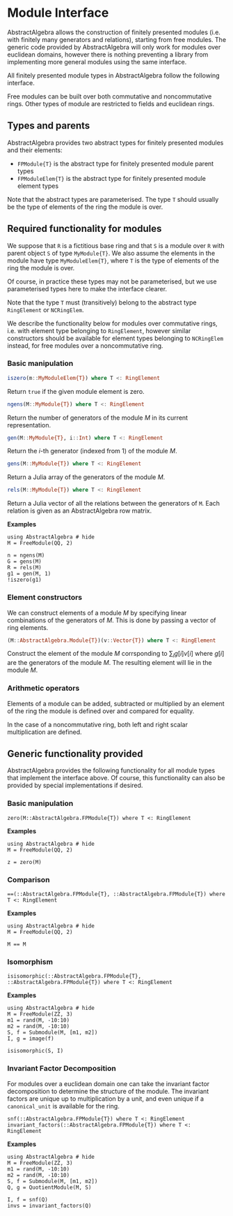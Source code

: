 # Module Interface

AbstractAlgebra allows the construction of finitely presented modules (i.e.
with finitely many generators and relations), starting from free modules. The
generic code provided by AbstractAlgebra will only work for modules over
euclidean domains, however there is nothing preventing a library from
implementing more general modules using the same interface.

All finitely presented module types in AbstractAlgebra follow the following
interface.

Free modules can be built over both commutative and noncommutative rings. Other
types of module are restricted to fields and euclidean rings.

## Types and parents

AbstractAlgebra provides two abstract types for finitely presented modules and
their elements:

  * `FPModule{T}` is the abstract type for finitely presented module parent
types
  * `FPModuleElem{T}` is the abstract type for finitely presented module
element types

Note that the abstract types are parameterised. The type `T` should usually be
the type of elements of the ring the module is over.

## Required functionality for modules

We suppose that `R` is a fictitious base ring and that `S` is a module over `R` with
parent object `S` of type `MyModule{T}`. We also assume the elements in the module have
type `MyModuleElem{T}`, where `T` is the type of elements of the ring the module is
over.

Of course, in practice these types may not be parameterised, but we use parameterised
types here to make the interface clearer.

Note that the type `T` must (transitively) belong to the abstract type `RingElement`
or `NCRingElem`.

We describe the functionality below for modules over commutative rings, i.e. with
element type belonging to `RingElement`, however similar constructors should be
available for element types belonging to `NCRingElem` instead, for free modules over
a noncommutative ring.

### Basic manipulation

```julia
iszero(m::MyModuleElem{T}) where T <: RingElement
```

Return `true` if the given module element is zero.

```julia
ngens(M::MyModule{T}) where T <: RingElement
```

Return the number of generators of the module $M$ in its current representation.

```julia
gen(M::MyModule{T}, i::Int) where T <: RingElement
```

Return the $i$-th generator (indexed from $1$) of the module $M$.

```julia
gens(M::MyModule{T}) where T <: RingElement
```

Return a Julia array of the generators of the module $M$.

```julia
rels(M::MyModule{T}) where T <: RingElement
```

Return a Julia vector of all the relations between the generators of `M`. Each
relation is given as an AbstractAlgebra row matrix.

**Examples**

```@repl
using AbstractAlgebra # hide
M = FreeModule(QQ, 2)

n = ngens(M)
G = gens(M)
R = rels(M)
g1 = gen(M, 1)
!iszero(g1)
```

### Element constructors

We can construct elements of a module $M$ by specifying linear combinations
of the generators of $M$. This is done by passing a vector of ring elements.

```julia
(M::AbstractAlgebra.Module{T})(v::Vector{T}) where T <: RingElement
```

Construct the element of the module $M$ corrsponding to $\sum_i g[i]v[i]$
where $g[i]$ are the generators of the module $M$. The resulting element
will lie in the module $M$.

### Arithmetic operators

Elements of a module can be added, subtracted or multiplied by an element of
the ring the module is defined over and compared for equality.

In the case of a noncommutative ring, both left and right scalar multiplication
are defined.

## Generic functionality provided

AbstractAlgebra provides the following functionality for all module types
that implement the interface above. Of course, this functionality can also
be provided by special implementations if desired.

### Basic manipulation

```@docs
zero(M::AbstractAlgebra.FPModule{T}) where T <: RingElement
```

**Examples**

```@repl
using AbstractAlgebra # hide
M = FreeModule(QQ, 2)

z = zero(M)
```
### Comparison

```@docs
==(::AbstractAlgebra.FPModule{T}, ::AbstractAlgebra.FPModule{T}) where T <: RingElement
```

**Examples**

```@repl
using AbstractAlgebra # hide
M = FreeModule(QQ, 2)

M == M
```

### Isomorphism

```@docs
isisomorphic(::AbstractAlgebra.FPModule{T}, ::AbstractAlgebra.FPModule{T}) where T <: RingElement
```

**Examples**

```@repl
using AbstractAlgebra # hide
M = FreeModule(ZZ, 3)
m1 = rand(M, -10:10)
m2 = rand(M, -10:10)
S, f = Submodule(M, [m1, m2])
I, g = image(f)

isisomorphic(S, I)
```

### Invariant Factor Decomposition

For modules over a euclidean domain one can take the invariant factor
decomposition to determine the structure of the module. The invariant factors
are unique up to multiplication by a unit, and even unique if a 
`canonical_unit` is available for the ring.

```@docs
snf(::AbstractAlgebra.FPModule{T}) where T <: RingElement
invariant_factors(::AbstractAlgebra.FPModule{T}) where T <: RingElement
```

**Examples**

```@repl
using AbstractAlgebra # hide
M = FreeModule(ZZ, 3)
m1 = rand(M, -10:10)
m2 = rand(M, -10:10)
S, f = Submodule(M, [m1, m2])
Q, g = QuotientModule(M, S)

I, f = snf(Q)
invs = invariant_factors(Q)
```
